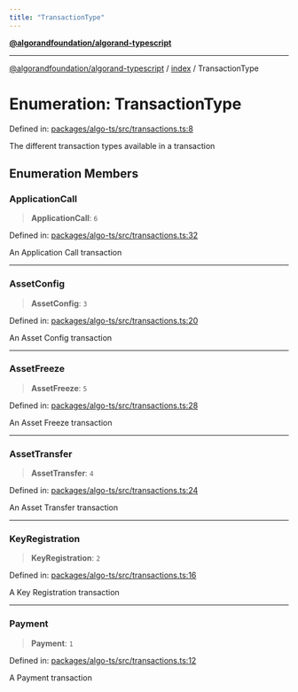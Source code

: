 ```yaml
---
title: "TransactionType"
---
```


[**@algorandfoundation/algorand-typescript**](../../README.md)

***

[@algorandfoundation/algorand-typescript](../../README.md) / [index](../README.md) / TransactionType

# Enumeration: TransactionType

Defined in: [packages/algo-ts/src/transactions.ts:8](https://github.com/algorandfoundation/puya-ts/blob/main/packages/algo-ts/src/transactions.ts#L8)

The different transaction types available in a transaction

## Enumeration Members

### ApplicationCall

> **ApplicationCall**: `6`

Defined in: [packages/algo-ts/src/transactions.ts:32](https://github.com/algorandfoundation/puya-ts/blob/main/packages/algo-ts/src/transactions.ts#L32)

An Application Call transaction

***

### AssetConfig

> **AssetConfig**: `3`

Defined in: [packages/algo-ts/src/transactions.ts:20](https://github.com/algorandfoundation/puya-ts/blob/main/packages/algo-ts/src/transactions.ts#L20)

An Asset Config transaction

***

### AssetFreeze

> **AssetFreeze**: `5`

Defined in: [packages/algo-ts/src/transactions.ts:28](https://github.com/algorandfoundation/puya-ts/blob/main/packages/algo-ts/src/transactions.ts#L28)

An Asset Freeze transaction

***

### AssetTransfer

> **AssetTransfer**: `4`

Defined in: [packages/algo-ts/src/transactions.ts:24](https://github.com/algorandfoundation/puya-ts/blob/main/packages/algo-ts/src/transactions.ts#L24)

An Asset Transfer transaction

***

### KeyRegistration

> **KeyRegistration**: `2`

Defined in: [packages/algo-ts/src/transactions.ts:16](https://github.com/algorandfoundation/puya-ts/blob/main/packages/algo-ts/src/transactions.ts#L16)

A Key Registration transaction

***

### Payment

> **Payment**: `1`

Defined in: [packages/algo-ts/src/transactions.ts:12](https://github.com/algorandfoundation/puya-ts/blob/main/packages/algo-ts/src/transactions.ts#L12)

A Payment transaction
